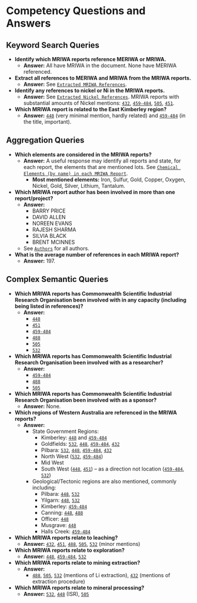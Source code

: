 # Competency Questions and Answers

## Keyword Search Queries
- **Identify which MRIWA reports reference MERIWA or MRIWA.**
  - **Answer:** All have MRIWA in the document. None have MERIWA referenced.
- **Extract all references to MERIWA and MRIWA from the MRIWA reports.**
  - **Answer:** See [`Extracted MRIWA References`](https://github.com/nlp-tlp/GraphRAG-on-Minerals-Domain/blob/main/data/mriwa_cqa/mriwa_references.md).
- **Identify any references to nickel or Ni in the MRIWA reports.**
  - **Answer:** See [`Extracted Nickel References`](https://github.com/nlp-tlp/GraphRAG-on-Minerals-Domain/blob/main/data/mriwa_cqa/nickel_references.md). MRIWA reports with substantial amounts of Nickel mentions: [`432`](https://github.com/nlp-tlp/GraphRAG-on-Minerals-Domain/tree/main/data/mriwa_report_subset_txt/Final-Report_432_MRIWA_M0432.txt), [`459-484`](https://github.com/nlp-tlp/GraphRAG-on-Minerals-Domain/tree/main/data/mriwa_report_subset_txt/Final-Report_459-489_MRIWA_M0459-M0484.txt), [`505`](https://github.com/nlp-tlp/GraphRAG-on-Minerals-Domain/tree/main/data/mriwa_report_subset_txt/Final-Report_505_MRIWA_M0505.txt), [`451`](https://github.com/nlp-tlp/GraphRAG-on-Minerals-Domain/tree/main/data/mriwa_report_subset_txt/Final-Report_451_MRIWA_M0451.txt).
- **Which MRIWA report is related to the East Kimberley region?**
  - **Answer:** [`448`](https://github.com/nlp-tlp/GraphRAG-on-Minerals-Domain/tree/main/data/mriwa_report_subset_txt/Final-Report_448_MRIWA_M0448.txt) (very minimal mention, hardly related) and [`459-484`](https://github.com/nlp-tlp/GraphRAG-on-Minerals-Domain/tree/main/data/mriwa_report_subset_txt/Final-Report_459-489_MRIWA_M0459-M0484.txt) (in the title, important).

## Aggregation Queries

- **Which elements are considered in the MRIWA reports?**
  - **Answer:** A useful response may identify all reports and state, for each report, the elements that are mentioned lots. See [`Chemical Elements (by name) in each MRIWA Report`](https://github.com/nlp-tlp/GraphRAG-on-Minerals-Domain/blob/main/data/mriwa_cqa/chemical_elements.md). 
    - **Most mentioned elements:** Iron, Sulfur, Gold, Copper, Oxygen, Nickel, Gold, Silver, Lithium, Tantalum.
- **Which MRIWA report author has been involved in more than one report/project?**
  - **Answer:** 
    - BARRY PRICE  
    - DAVID ALLEN  
    - NOREEN EVANS  
    - RAJESH SHARMA  
    - SILVIA BLACK  
    - BRENT MCINNES
  - See [`Authors`](https://github.com/nlp-tlp/GraphRAG-on-Minerals-Domain/blob/main/data/mriwa_cqa/authors.md) for all authors.
- **What is the average number of references in each MRIWA report?**
  - **Answer:** 197.

## Complex Semantic Queries

- **Which MRIWA reports has Commonwealth Scientific Industrial Research Organisation been involved with in any capacity (including being listed in references)?**
  - **Answer:** 
    - [`448`](https://github.com/nlp-tlp/GraphRAG-on-Minerals-Domain/tree/main/data/mriwa_report_subset_txt/Final-Report_448_MRIWA_M0448.txt)
    - [`451`](https://github.com/nlp-tlp/GraphRAG-on-Minerals-Domain/tree/main/data/mriwa_report_subset_txt/Final-Report_451_MRIWA_M0451.txt)
    - [`459-484`](https://github.com/nlp-tlp/GraphRAG-on-Minerals-Domain/tree/main/data/mriwa_report_subset_txt/Final-Report_459-489_MRIWA_M0459-M0484.txt)
    - [`488`](https://github.com/nlp-tlp/GraphRAG-on-Minerals-Domain/tree/main/data/mriwa_report_subset_txt/Final-Report_488_MRIWA_M0488.txt)
    - [`505`](https://github.com/nlp-tlp/GraphRAG-on-Minerals-Domain/tree/main/data/mriwa_report_subset_txt/Final-Report_505_MRIWA_M0505.txt)
    - [`532`](https://github.com/nlp-tlp/GraphRAG-on-Minerals-Domain/tree/main/data/mriwa_report_subset_txt/Final-Report_532_MRIWA_M0532.txt)
- **Which MRIWA reports has Commonwealth Scientific Industrial Research Organisation been involved with as a researcher?**
  - **Answer:**
    - [`459-484`](https://github.com/nlp-tlp/GraphRAG-on-Minerals-Domain/tree/main/data/mriwa_report_subset_txt/Final-Report_459-489_MRIWA_M0459-M0484.txt)
    - [`488`](https://github.com/nlp-tlp/GraphRAG-on-Minerals-Domain/tree/main/data/mriwa_report_subset_txt/Final-Report_488_MRIWA_M0488.txt)
    - [`505`](https://github.com/nlp-tlp/GraphRAG-on-Minerals-Domain/tree/main/data/mriwa_report_subset_txt/Final-Report_505_MRIWA_M0505.txt)
- **Which MRIWA reports has Commonwealth Scientific Industrial Research Organisation been involved with as a sponsor?**
  - **Answer:** None.
- **Which regions of Western Australia are referenced in the MRIWA reports?**
  - **Answer:** 
    - State Government Regions:
      - Kimberley: [`448`](https://github.com/nlp-tlp/GraphRAG-on-Minerals-Domain/tree/main/data/mriwa_report_subset_txt/Final-Report_448_MRIWA_M0448.txt) and [`459-484`](https://github.com/nlp-tlp/GraphRAG-on-Minerals-Domain/tree/main/data/mriwa_report_subset_txt/Final-Report_459-489_MRIWA_M0459-M0484.txt)
      - Goldfields: [`532`](https://github.com/nlp-tlp/GraphRAG-on-Minerals-Domain/tree/main/data/mriwa_report_subset_txt/Final-Report_532_MRIWA_M0532.txt), [`448`](https://github.com/nlp-tlp/GraphRAG-on-Minerals-Domain/tree/main/data/mriwa_report_subset_txt/Final-Report_448_MRIWA_M0448.txt), [`459-484`](https://github.com/nlp-tlp/GraphRAG-on-Minerals-Domain/tree/main/data/mriwa_report_subset_txt/Final-Report_459-489_MRIWA_M0459-M0484.txt), [`432`](https://github.com/nlp-tlp/GraphRAG-on-Minerals-Domain/tree/main/data/mriwa_report_subset_txt/Final-Report_432_MRIWA_M0432.txt)
      - Pilbara: [`532`](https://github.com/nlp-tlp/GraphRAG-on-Minerals-Domain/tree/main/data/mriwa_report_subset_txt/Final-Report_532_MRIWA_M0532.txt), [`448`](https://github.com/nlp-tlp/GraphRAG-on-Minerals-Domain/tree/main/data/mriwa_report_subset_txt/Final-Report_448_MRIWA_M0448.txt), [`459-484`](https://github.com/nlp-tlp/GraphRAG-on-Minerals-Domain/tree/main/data/mriwa_report_subset_txt/Final-Report_459-489_MRIWA_M0459-M0484.txt), [`432`](https://github.com/nlp-tlp/GraphRAG-on-Minerals-Domain/tree/main/data/mriwa_report_subset_txt/Final-Report_432_MRIWA_M0432.txt)
      - North West ([`532`](https://github.com/nlp-tlp/GraphRAG-on-Minerals-Domain/tree/main/data/mriwa_report_subset_txt/Final-Report_532_MRIWA_M0532.txt), [`459-484`](https://github.com/nlp-tlp/GraphRAG-on-Minerals-Domain/tree/main/data/mriwa_report_subset_txt/Final-Report_459-489_MRIWA_M0459-M0484.txt))
      - Mid West
      - South West ([`448`](https://github.com/nlp-tlp/GraphRAG-on-Minerals-Domain/tree/main/data/mriwa_report_subset_txt/Final-Report_448_MRIWA_M0448.txt), [`451`](https://github.com/nlp-tlp/GraphRAG-on-Minerals-Domain/tree/main/data/mriwa_report_subset_txt/Final-Report_451_MRIWA_M0451.txt)) – as a direction not location ([`459-484`](https://github.com/nlp-tlp/GraphRAG-on-Minerals-Domain/tree/main/data/mriwa_report_subset_txt/Final-Report_459-489_MRIWA_M0459-M0484.txt), [`532`](https://github.com/nlp-tlp/GraphRAG-on-Minerals-Domain/tree/main/data/mriwa_report_subset_txt/Final-Report_532_MRIWA_M0532.txt))
    - Geological/Tectonic regions are also mentioned, commonly including:
      - Pilbara: [`448`](https://github.com/nlp-tlp/GraphRAG-on-Minerals-Domain/tree/main/data/mriwa_report_subset_txt/Final-Report_448_MRIWA_M0448.txt), [`532`](https://github.com/nlp-tlp/GraphRAG-on-Minerals-Domain/tree/main/data/mriwa_report_subset_txt/Final-Report_532_MRIWA_M0532.txt)
      - Yilgarn: [`448`](https://github.com/nlp-tlp/GraphRAG-on-Minerals-Domain/tree/main/data/mriwa_report_subset_txt/Final-Report_448_MRIWA_M0448.txt), [`532`](https://github.com/nlp-tlp/GraphRAG-on-Minerals-Domain/tree/main/data/mriwa_report_subset_txt/Final-Report_532_MRIWA_M0532.txt)
      - Kimberley: [`459-484`](https://github.com/nlp-tlp/GraphRAG-on-Minerals-Domain/tree/main/data/mriwa_report_subset_txt/Final-Report_459-489_MRIWA_M0459-M0484.txt)
      - Canning: [`448`](https://github.com/nlp-tlp/GraphRAG-on-Minerals-Domain/tree/main/data/mriwa_report_subset_txt/Final-Report_448_MRIWA_M0448.txt), [`488`](https://github.com/nlp-tlp/GraphRAG-on-Minerals-Domain/tree/main/data/mriwa_report_subset_txt/Final-Report_488_MRIWA_M0488.txt)
      - Officer: [`448`](https://github.com/nlp-tlp/GraphRAG-on-Minerals-Domain/tree/main/data/mriwa_report_subset_txt/Final-Report_448_MRIWA_M0448.txt)
      - Musgrave: [`448`](https://github.com/nlp-tlp/GraphRAG-on-Minerals-Domain/tree/main/data/mriwa_report_subset_txt/Final-Report_448_MRIWA_M0448.txt)
      - Halls Creek: [`459-484`](https://github.com/nlp-tlp/GraphRAG-on-Minerals-Domain/tree/main/data/mriwa_report_subset_txt/Final-Report_459-489_MRIWA_M0459-M0484.txt)
- **Which MRIWA reports relate to leaching?**
  - **Answer:** [`432`](https://github.com/nlp-tlp/GraphRAG-on-Minerals-Domain/tree/main/data/mriwa_report_subset_txt/Final-Report_432_MRIWA_M0432.txt), [`451`](https://github.com/nlp-tlp/GraphRAG-on-Minerals-Domain/tree/main/data/mriwa_report_subset_txt/Final-Report_451_MRIWA_M0451.txt), [`488`](https://github.com/nlp-tlp/GraphRAG-on-Minerals-Domain/tree/main/data/mriwa_report_subset_txt/Final-Report_488_MRIWA_M0488.txt), [`505`](https://github.com/nlp-tlp/GraphRAG-on-Minerals-Domain/tree/main/data/mriwa_report_subset_txt/Final-Report_505_MRIWA_M0505.txt), [`532`](https://github.com/nlp-tlp/GraphRAG-on-Minerals-Domain/tree/main/data/mriwa_report_subset_txt/Final-Report_532_MRIWA_M0532.txt) (minor mentions)
- **Which MRIWA reports relate to exploration?**
  - **Answer:** [`448`](https://github.com/nlp-tlp/GraphRAG-on-Minerals-Domain/tree/main/data/mriwa_report_subset_txt/Final-Report_448_MRIWA_M0448.txt), [`459-484`](https://github.com/nlp-tlp/GraphRAG-on-Minerals-Domain/tree/main/data/mriwa_report_subset_txt/Final-Report_459-489_MRIWA_M0459-M0484.txt), [`532`](https://github.com/nlp-tlp/GraphRAG-on-Minerals-Domain/tree/main/data/mriwa_report_subset_txt/Final-Report_532_MRIWA_M0532.txt)
- **Which MRIWA reports relate to mining extraction?**
  - **Answer:** 
    - [`488`](https://github.com/nlp-tlp/GraphRAG-on-Minerals-Domain/tree/main/data/mriwa_report_subset_txt/Final-Report_488_MRIWA_M0488.txt), [`505`](https://github.com/nlp-tlp/GraphRAG-on-Minerals-Domain/tree/main/data/mriwa_report_subset_txt/Final-Report_505_MRIWA_M0505.txt), [`532`](https://github.com/nlp-tlp/GraphRAG-on-Minerals-Domain/tree/main/data/mriwa_report_subset_txt/Final-Report_532_MRIWA_M0532.txt) (mentions of Li extraction), [`432`](https://github.com/nlp-tlp/GraphRAG-on-Minerals-Domain/tree/main/data/mriwa_report_subset_txt/Final-Report_432_MRIWA_M0432.txt) (mentions of extraction procedure)
- **Which MRIWA reports relate to mineral processing?**
  - **Answer:** [`532`](https://github.com/nlp-tlp/GraphRAG-on-Minerals-Domain/tree/main/data/mriwa_report_subset_txt/Final-Report_532_MRIWA_M0532.txt), [`448`](https://github.com/nlp-tlp/GraphRAG-on-Minerals-Domain/tree/main/data/mriwa_report_subset_txt/Final-Report_448_MRIWA_M0448.txt) (ISR), [`505`](https://github.com/nlp-tlp/GraphRAG-on-Minerals-Domain/tree/main/data/mriwa_report_subset_txt/Final-Report_505_MRIWA_M0505.txt)
